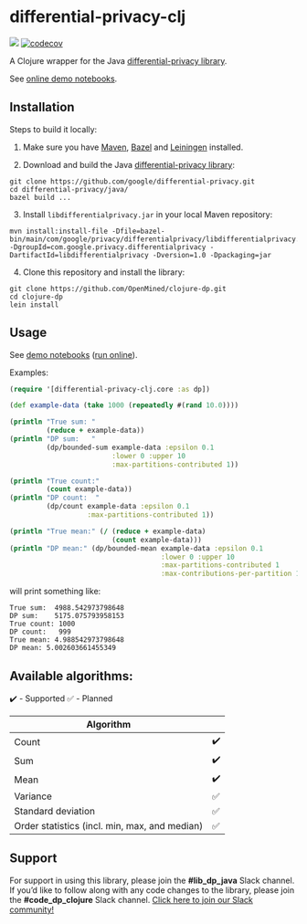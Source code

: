 # differential-privacy-clj
![](https://github.com/OpenMined/clojure-dp/workflows/Tests/badge.svg)
[![codecov](https://codecov.io/gh/OpenMined/clojure-dp/branch/master/graph/badge.svg)](https://codecov.io/gh/OpenMined/clojure-dp)

A Clojure wrapper for the Java [differential-privacy library](https://github.com/google/differential-privacy).

See [online demo notebooks](https://mybinder.org/v2/gh/OpenMined/JavaDP/master/?filepath=%2Fdoc%2Fclojure).

## Installation

Steps to build it locally:

1. Make sure you have [Maven](https://maven.apache.org/), [Bazel](https://docs.bazel.build/versions/master/install.html) and [Leiningen](https://leiningen.org/) installed.

2. Download and build the Java [differential-privacy library](https://github.com/google/differential-privacy):
```
git clone https://github.com/google/differential-privacy.git
cd differential-privacy/java/
bazel build ...
```

3. Install `libdifferentialprivacy.jar` in your local Maven repository:

```
mvn install:install-file -Dfile=bazel-bin/main/com/google/privacy/differentialprivacy/libdifferentialprivacy.jar -DgroupId=com.google.privacy.differentialprivacy -DartifactId=libdifferentialprivacy -Dversion=1.0 -Dpackaging=jar
```

4. Clone this repository and install the library:

```
git clone https://github.com/OpenMined/clojure-dp.git
cd clojure-dp
lein install
```

## Usage

See [demo notebooks](https://github.com/OpenMined/JavaDP/tree/master/doc/clojure) ([run online](https://mybinder.org/v2/gh/OpenMined/JavaDP/master/?filepath=%2Fdoc%2Fclojure)).

Examples:

```clojure
(require '[differential-privacy-clj.core :as dp])

(def example-data (take 1000 (repeatedly #(rand 10.0))))

(println "True sum: "
         (reduce + example-data))
(println "DP sum:   "
         (dp/bounded-sum example-data :epsilon 0.1
                         :lower 0 :upper 10
                         :max-partitions-contributed 1))

(println "True count:"
         (count example-data))
(println "DP count:  "
         (dp/count example-data :epsilon 0.1
                   :max-partitions-contributed 1))

(println "True mean:" (/ (reduce + example-data)
                         (count example-data)))
(println "DP mean:" (dp/bounded-mean example-data :epsilon 0.1
                                     :lower 0 :upper 10
                                     :max-partitions-contributed 1
                                     :max-contributions-per-partition 1))
```
will print something like:
```
True sum:  4988.542973798648
DP sum:    5175.075793958153
True count: 1000
DP count:   999
True mean: 4.988542973798648
DP mean: 5.002603661455349
```

## Available algorithms:

:heavy_check_mark: - Supported :white_check_mark: - Planned

| Algorithm          |                    |
|--------------------|--------------------|
| Count              | :heavy_check_mark: |
| Sum                | :heavy_check_mark: |
| Mean               | :heavy_check_mark: |
| Variance           | :white_check_mark: |
| Standard deviation | :white_check_mark: |
| Order statistics (incl. min, max, and median) | :white_check_mark: |


## Support

For support in using this library, please join the **#lib_dp_java** Slack channel. If you’d like to follow along with any code changes to the library, please join the **#code_dp_clojure** Slack channel. [Click here to join our Slack community!](https://slack.openmined.org)
